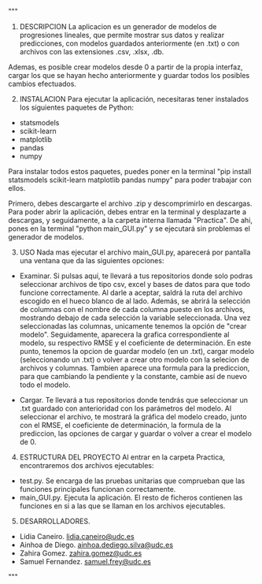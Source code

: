 """

1. DESCRIPCION 
La aplicacion es un generador de modelos de progresiones lineales, que permite mostrar sus datos y realizar predicciones, con modelos guardados  anteriormente (en .txt) o con archivos con las extensiones .csv, .xlsx, .db.

Ademas, es posible crear modelos desde 0 a partir de la propia interfaz, cargar los que se hayan hecho anteriormente y guardar todos los posibles cambios efectuados.

2. INSTALACION
Para ejecutar la aplicación, necesitaras tener instalados los siguientes paquetes de Python:
- statsmodels
- scikit-learn
- matplotlib
- pandas
- numpy

Para instalar todos estos paquetes, puedes poner en la terminal "pip install statsmodels scikit-learn matplotlib pandas numpy"
para poder trabajar con ellos.

Primero, debes descargarte el archivo .zip y descomprimirlo en descargas.
Para poder abrir la aplicación, debes entrar en la terminal y desplazarte a descargas, y seguidamente, a la carpeta interna llamada "Practica".
De ahi, pones en la terminal "python main_GUI.py" y se ejecutará sin problemas el generador de modelos.

3. USO
Nada mas ejecutar el archivo main_GUI.py, aparecerá por pantalla una ventana que da las siguientes opciones:
- Examinar. Si pulsas aquí, te llevará a tus repositorios donde solo podras seleccionar archivos de tipo csv, excel y bases de datos 
            para que todo funcione correctamente. Al darle a aceptar, saldrá la ruta del archivo escogido en el hueco blanco de al lado. 
            Además, se abrirá la selección de columnas con el nombre de cada columna puesto en los archivos, mostrando debajo de cada 
            selección la variable seleccionada. Una vez seleccionadas las columnas, unicamente tenemos la opción de "crear modelo". 
            Seguidamente, aparecera la grafica correspondiente al modelo, su respectivo RMSE y el coeficiente de determinación. 
            En este punto, tenemos la opcion de guardar modelo (en un .txt), cargar modelo (seleccionando un .txt) o volver a crear
            otro modelo con la selecion de archivos y columnas. Tambien aparece una formula para la prediccion, para que cambiando la pendiente 
            y la constante, cambie así de nuevo todo el modelo.

- Cargar. Te llevará a tus repositorios donde tendrás que seleccionar un .txt guardado con anterioridad con los parámetros del modelo. Al seleccionar
          el archivo, te mostrará la gráfica del modelo creado, junto con el RMSE, el coeficiente de determinación, la formula de la prediccion, 
          las opciones de cargar y guardar o volver a crear el modelo de 0.

4. ESTRUCTURA DEL PROYECTO
Al entrar en la carpeta Practica, encontraremos dos archivos ejecutables:
- test.py. Se encarga de las pruebas unitarias que comprueban que las funciones principales funcionan correctamente.
- main_GUI.py. Ejecuta la aplicación.
El resto de ficheros contienen las funciones en si a las que se llaman en los archivos ejecutables.

5. DESARROLLADORES.
- Lidia Caneiro. lidia.caneiro@udc.es
- Ainhoa de Diego. ainhoa.dediego.silva@udc.es
- Zahira Gomez. zahira.gomez@udc.es
- Samuel Fernandez. samuel.frey@udc.es

"""

